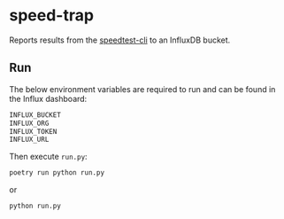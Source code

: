 # speed-trap

Reports results from the [speedtest-cli](https://pypi.org/project/speedtest-cli/) to an InfluxDB bucket.

## Run

The below environment variables are required to run and can be found in the Influx dashboard:

```sh
INFLUX_BUCKET
INFLUX_ORG
INFLUX_TOKEN
INFLUX_URL
```

Then execute `run.py`:

``` sh
poetry run python run.py
```

or

``` sh
python run.py
```
